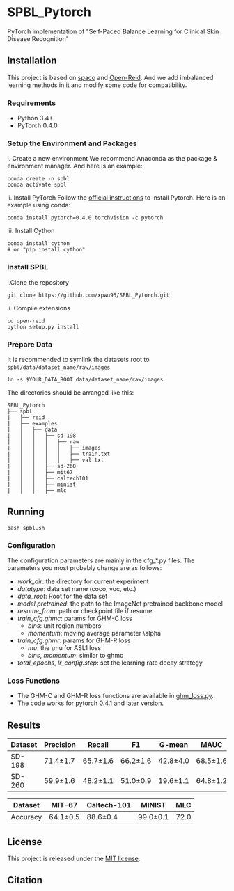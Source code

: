 # SPBL_Pytorch
PyTorch implementation of "Self-Paced Balance Learning for Clinical Skin Disease Recognition"

## Installation
This project is based on [spaco](https://github.com/Flowerfan/open-reid) and [Open-Reid](https://github.com/Cysu/open-reid.git). And we add imbalanced learning methods in it and modify some code for compatibility.

### Requirements
- Python 3.4+
- PyTorch 0.4.0

### Setup the Environment and Packages
i. Create a new environment
We recommend Anaconda as the package & environment manager. And here is an example:
```shell
conda create -n spbl
conda activate spbl
```

ii. Install PyTorch
Follow the [official instructions](https://pytorch.org/) to install Pytorch. Here is an example using conda:
```shell
conda install pytorch=0.4.0 torchvision -c pytorch
```
iii. Install Cython
```shell
conda install cython 
# or "pip install cython"
```

### Install SPBL
i.Clone the repository
```shell
git clone https://github.com/xpwu95/SPBL_Pytorch.git
```
ii. Compile extensions
```shell
cd open-reid
python setup.py install
```

### Prepare Data
It is recommended to symlink the datasets root to `spbl/data/dataset_name/raw/images`.
```
ln -s $YOUR_DATA_ROOT data/dataset_name/raw/images
```
The directories should be arranged like this:
```
SPBL_Pytorch
├──	spbl
|	├── reid
|	├── examples
|	│   ├── data
|	│   │   ├── sd-198
|	│   │   │   ├── raw
|	│   │   │   │   ├── images
|	│   │   │   │   ├── train.txt
|	│   │   │   │   ├── val.txt
|	│   │   ├── sd-260
|	│   │   ├── mit67
|	│   │   ├── caltech101
|	│   │   ├── minist
|	│   │   ├── mlc
```


## Running
```shell
bash spbl.sh
```

### Configuration
The configuration parameters are mainly in the cfg_*.py files. The parameters you most probably change are as follows:

- *work_dir*: the directory for current experiment
- *datatype*: data set name (coco, voc, etc.)
- *data_root*: Root for the data set
- *model.pretrained*: the path to the ImageNet pretrained backbone model
- *resume_from*: path or checkpoint file if resume
- *train_cfg.ghmc*: params for GHM-C loss
	- *bins*: unit region numbers
	- *momentum*: moving average parameter \alpha
- *train_cfg.ghmr*: params for GHM-R loss
	- *mu*: the \mu for ASL1 loss
	- *bins*, *momentum*: similar to ghmc 
- *total_epochs*, *lr_config.step*: set the learning rate decay strategy

### Loss Functions
* The GHM-C and GHM-R loss functions are available in [ghm_loss.py](https://github.com/libuyu/GHM_Detection/blob/master/mmdetection/mmdet/core/loss/ghm_loss.py).
* The code works for pytorch 0.4.1 and later version.

## Results

Dataset | Precision | Recall | F1 | G-mean | MAUC | Accuracy
-- | -- | -- | -- | -- | -- | --
SD-198 | 71.4±1.7 | 65.7±1.6 | 66.2±1.6 | 42.8±4.0 | 68.5±1.6 | 67.8±1.8
SD-260 | 59.9±1.6 | 48.2±1.1 | 51.0±0.9 | 19.6±1.1 | 64.8±1.2 | 65.1±0.8

Dataset | MIT-67 | Caltech-101 | MINIST | MLC 
-- | -- | -- | -- | --
Accuracy | 64.1±0.5 | 88.6±0.4 | 99.0±0.1 | 72.0

## License
This project is released under the [MIT license](https://github.com/libuyu/GHM_Detection/blob/master/LICENSE).

## Citation

